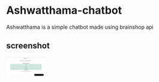 # Ashwatthama-chatbot
Ashwatthama is a simple chatbot made using brainshop api
## screenshot
<img src="https://github.com/Apurvsikka/Ashwatthama-chatbot/blob/main/Screenshot%20from%202023-10-14%2018-37-20.png" height="50px">
